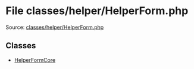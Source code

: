File classes/helper/HelperForm.php
=========

Source: [classes/helper/HelperForm.php](https://github.com/PrestaShop/PrestaShop/blob/1.5.6.3/classes/helper/HelperForm.php)


Classes
-------

* [HelperFormCore](class.HelperFormCore.md)

